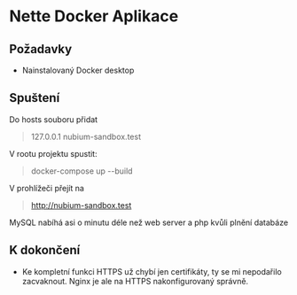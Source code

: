 Nette Docker Aplikace
=================


Požadavky
------------

- Nainstalovaný Docker desktop


Spuštení
------------

Do hosts souboru přidat
> 127.0.0.1 nubium-sandbox.test
> 


V rootu projektu spustit:
> docker-compose up --build
> 


V prohlížeči přejít na 
> http://nubium-sandbox.test
>
>

MySQL nabíhá asi o minutu déle než web server a php kvůli plnění databáze

K dokončení
------------
 - Ke kompletní funkci HTTPS už chybí jen certifikáty, ty se mi nepodařilo zacvaknout. Nginx je ale na HTTPS nakonfigurovaný správně.

